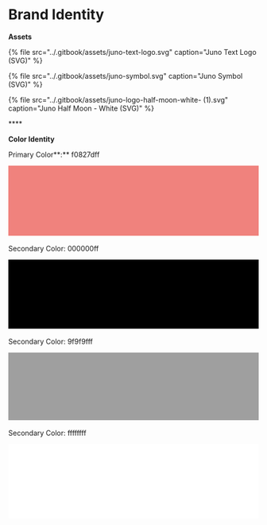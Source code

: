 # Brand Identity

**Assets**

{% file src="../.gitbook/assets/juno-text-logo.svg" caption="Juno Text Logo \(SVG\)" %}

{% file src="../.gitbook/assets/juno-symbol.svg" caption="Juno Symbol \(SVG\)" %}

{% file src="../.gitbook/assets/juno-logo-half-moon-white- \(1\).svg" caption="Juno Half Moon - White \(SVG\)" %}

\*\*\*\*

**Color Identity**

Primary Color**:** f0827dff

![](../.gitbook/assets/juno-primary-color.png)

Secondary Color: 000000ff

![](../.gitbook/assets/juno-secondary-color-black-.png)

Secondary Color: 9f9f9fff

![](../.gitbook/assets/juno-secondary-color-grey-.png)

Secondary Color: ffffffff

![](../.gitbook/assets/juno-secondary-color-white-.png)

